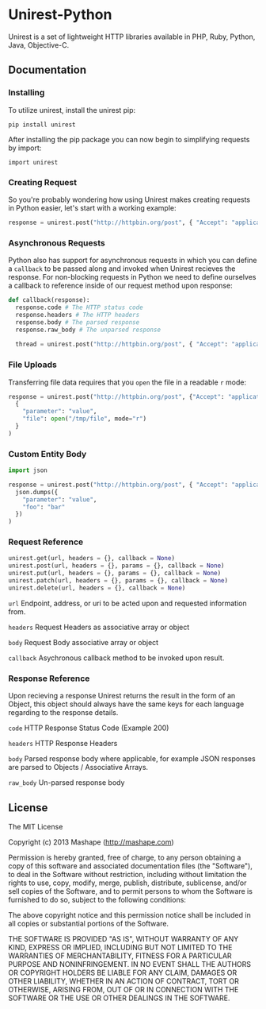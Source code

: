 Unirest-Python
============================================

Unirest is a set of lightweight HTTP libraries available in PHP, Ruby, Python, Java, Objective-C.

Documentation
-------------------

### Installing
To utilize unirest, install the unirest pip:

`pip install unirest`

After installing the pip package you can now begin to simplifying requests by import:

`import unirest`

### Creating Request
So you're probably wondering how using Unirest makes creating requests in Python easier, let's start with a working example:

```python
response = unirest.post("http://httpbin.org/post", { "Accept": "application/json" }, { "parameter": 23, "foo": "bar" })
```

### Asynchronous Requests
Python also has support for asynchronous requests in which you can define a `callback` to be passed along and invoked when Unirest recieves the response.
For non-blocking requests in Python we need to define ourselves a callback to reference inside of our request method upon response:

```python
def callback(response):
  response.code # The HTTP status code
  response.headers # The HTTP headers
  response.body # The parsed response
  response.raw_body # The unparsed response
  
  thread = unirest.post("http://httpbin.org/post", { "Accept": "application/json" }, { "parameter": 23, "foo": "bar" }, callback)
```

### File Uploads
Transferring file data requires that you `open` the file in a readable `r` mode:

```python
response = unirest.post("http://httpbin.org/post", {"Accept": "application/json"},
  {
    "parameter": "value",
    "file": open("/tmp/file", mode="r")
  }
)
```

### Custom Entity Body

```python
import json

response = unirest.post("http://httpbin.org/post", { "Accept": "application/json" },
  json.dumps({
    "parameter": "value",
    "foo": "bar"
  })
)
```
    
### Request Reference

```python
unirest.get(url, headers = {}, callback = None)
unirest.post(url, headers = {}, params = {}, callback = None)
unirest.put(url, headers = {}, params = {}, callback = None)
unirest.patch(url, headers = {}, params = {}, callback = None)    
unirest.delete(url, headers = {}, callback = None)
```

`url`
Endpoint, address, or uri to be acted upon and requested information from.

`headers`
Request Headers as associative array or object

`body`
Request Body associative array or object

`callback`
Asychronous callback method to be invoked upon result.

### Response Reference
Upon recieving a response Unirest returns the result in the form of an Object, this object should always have the same keys for each language regarding to the response details.

`code`
HTTP Response Status Code (Example 200)

`headers`
HTTP Response Headers

`body`
Parsed response body where applicable, for example JSON responses are parsed to Objects / Associative Arrays.

`raw_body`
Un-parsed response body

License
---------------

The MIT License

Copyright (c) 2013 Mashape (http://mashape.com)

Permission is hereby granted, free of charge, to any person obtaining
a copy of this software and associated documentation files (the
"Software"), to deal in the Software without restriction, including
without limitation the rights to use, copy, modify, merge, publish,
distribute, sublicense, and/or sell copies of the Software, and to
permit persons to whom the Software is furnished to do so, subject to
the following conditions:

The above copyright notice and this permission notice shall be
included in all copies or substantial portions of the Software.

THE SOFTWARE IS PROVIDED "AS IS", WITHOUT WARRANTY OF ANY KIND,
EXPRESS OR IMPLIED, INCLUDING BUT NOT LIMITED TO THE WARRANTIES OF
MERCHANTABILITY, FITNESS FOR A PARTICULAR PURPOSE AND
NONINFRINGEMENT. IN NO EVENT SHALL THE AUTHORS OR COPYRIGHT HOLDERS BE
LIABLE FOR ANY CLAIM, DAMAGES OR OTHER LIABILITY, WHETHER IN AN ACTION
OF CONTRACT, TORT OR OTHERWISE, ARISING FROM, OUT OF OR IN CONNECTION
WITH THE SOFTWARE OR THE USE OR OTHER DEALINGS IN THE SOFTWARE.

